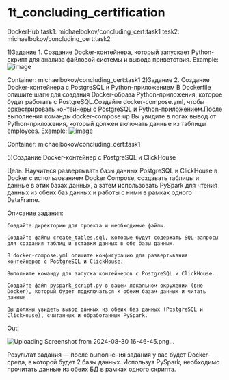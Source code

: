 # 1t_concluding_certification

DockerHub
task1: michaelbokov/concluding_cert:task1
tesk2: michaelbokov/concluding_cert:task2


1)Задание 1. Создание Docker-контейнера, который запускает Python-скрипт для анализа файловой системы и вывода приветствия.
Example:
![image](https://github.com/user-attachments/assets/61791a4b-a2f0-4cdc-9b7c-a39da08aca50)

Container:
michaelbokov/concluding_cert:task1
2)Задание 2. Создание Docker-контейнера с PostgreSQL и Python-приложением
В Dockerfile опишите шаги для создания Docker-образа Python-приложения, которое будет работать с PostgreSQL.Создайте docker-compose.yml, чтобы оркестрировать контейнеры с PostgreSQL и Python-приложением.После выполнения команды docker-compose up Вы увидите в логах вывод от Python-приложения, который должен включать данные из таблицы employees.
Example:
![image](https://github.com/user-attachments/assets/b7be859e-88fa-4355-928b-e1ddbd3d1d57)

Container:
michaelbokov/concluding_cert:task1

5)Создание Docker-контейнер с PostgreSQL и ClickHouse


Цель: Научиться развертывать базы данных PostgreSQL и ClickHouse в Docker с использованием Docker Compose, создавать таблицы и данные в этих базах данных, а затем использовать PySpark для чтения данных из обеих баз данных и работы с ними в рамках одного DataFrame.

Описание задания:

    Создайте директорию для проекта и необходимые файлы.

    Создайте файлы create_tables.sql, которые будут содержать SQL-запросы для создания таблиц и вставки данных в обе базы данных.

    В docker-compose.yml опишите конфигурацию для развертывания контейнеров с PostgreSQL и ClickHouse.

    Выполните команду для запуска контейнеров с PostgreSQL и ClickHouse.

    Создайте файл pyspark_script.py в вашем локальном окружении (вне Docker), который будет подключаться к обеим базам данных и читать данные.

    Вы должны увидеть вывод данных из обеих баз данных (PostgreSQL и ClickHouse), считанных и обработанных PySpark.

Out: 

![Uploading Screenshot from 2024-08-30 16-46-45.png…]()

Результат задания — после выполнения задания у вас будет Docker-среда, в которой будет 2 базы данных. Используя PySpark, необходимо прочитать данные из обеих БД в рамках одного скрипта.




